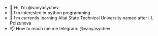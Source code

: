 - 👋 Hi, I’m @vanyasychev
- 👀 I’m interested in python programming
- 🌱 I’m currently learning Altai State Technical University named after I.I. Polzunova
- 📫 How to reach me me telegram: @vanyasychev

<!---
vanyasychev/vanyasychev is a ✨ special ✨ repository because its `README.md` (this file) appears on your GitHub profile.
You can click the Preview link to take a look at your changes.
--->
